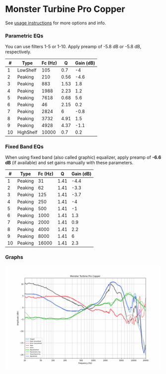 # Monster Turbine Pro Copper
See [usage instructions](https://github.com/jaakkopasanen/AutoEq#usage) for more options and info.

### Parametric EQs
You can use filters 1-5 or 1-10. Apply preamp of -5.8 dB or -5.8 dB, respectively.

|   # | Type      |   Fc (Hz) |    Q |   Gain (dB) |
|-----|-----------|-----------|------|-------------|
|   1 | LowShelf  |       105 | 0.7  |        -4   |
|   2 | Peaking   |       210 | 0.56 |        -4.6 |
|   3 | Peaking   |       883 | 1.53 |         1.8 |
|   4 | Peaking   |      1988 | 2.23 |         1.2 |
|   5 | Peaking   |      7618 | 0.68 |         5.6 |
|   6 | Peaking   |        46 | 2.15 |         0.2 |
|   7 | Peaking   |      2824 | 6    |        -0.8 |
|   8 | Peaking   |      3732 | 4.91 |         1.5 |
|   9 | Peaking   |      4928 | 4.37 |        -1.1 |
|  10 | HighShelf |     10000 | 0.7  |         0.2 |

### Fixed Band EQs
When using fixed band (also called graphic) equalizer, apply preamp of **-6.6 dB** (if available) and set gains manually with these parameters.

|   # | Type    |   Fc (Hz) |    Q |   Gain (dB) |
|-----|---------|-----------|------|-------------|
|   1 | Peaking |        31 | 1.41 |        -4.4 |
|   2 | Peaking |        62 | 1.41 |        -3.3 |
|   3 | Peaking |       125 | 1.41 |        -3.7 |
|   4 | Peaking |       250 | 1.41 |        -4   |
|   5 | Peaking |       500 | 1.41 |        -1   |
|   6 | Peaking |      1000 | 1.41 |         1.3 |
|   7 | Peaking |      2000 | 1.41 |         0.9 |
|   8 | Peaking |      4000 | 1.41 |         2.2 |
|   9 | Peaking |      8000 | 1.41 |         6   |
|  10 | Peaking |     16000 | 1.41 |         2.3 |

### Graphs
![](./Monster%20Turbine%20Pro%20Copper.png)
